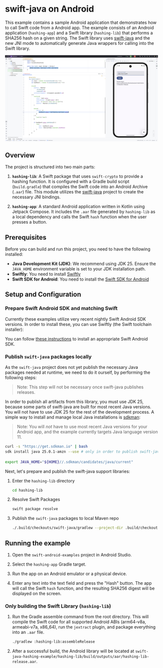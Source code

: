 # swift-java on Android

This example contains a sample Android application that demonstrates how to call Swift code from a Android app. 
The example consists of an Android application (`hashing-app`) and a Swift library (`hashing-lib`) that performs a SHA256 hash on a given string.
The Swift library uses [swift-java](https://github.com/swiftlang/swift-java) and the new JNI mode to automatically
generate Java wrappers for calling into the Swift library.

![IDE Screenshot](resources/ide.png)

## Overview

The project is structured into two main parts:

1.  **`hashing-lib`**: A Swift package that uses `swift-crypto` to provide a hashing function. It is configured with a Gradle build script (`build.gradle`) that compiles the Swift code into an Android Archive (`.aar`) file. This module utilizes the [swift-java](https://github.com/swiftlang/swift-java) project to create the necessary JNI bindings.

2.  **`hashing-app`**: A standard Android application written in Kotlin using Jetpack Compose. It includes the `.aar` file generated by `hashing-lib` as a local dependency and calls the Swift `hash` function when the user presses a button.

## Prerequisites

Before you can build and run this project, you need to have the following installed:

* **Java Development Kit (JDK)**: We recommend using JDK 25. Ensure the `JAVA_HOME` environment variable is set to your JDK installation path.
* **Swiftly**: You need to install [Swiftly](https://www.swift.org/install/)
* **Swift SDK for Android**: You need to install the [Swift SDK for Android](https://swift.org/install)

## Setup and Configuration

### Prepare Swift Android SDK and matching Swift

Currently these examples utilize very recent nightly Swift Android SDK versions. In order to install these, you can use Swiftly (the Swift toolchain installer):

You can follow [these instructions](https://github.com/swiftlang/swift-org-website/pull/985/files) to install an appropriate Swift Android SDK.

### Publish `swift-java` packages locally
As the `swift-java` project does not yet publish the necessary Java packages needed at runtime, we need to do it ourself, by performing the following steps:

> Note: This step will not be necessary once swift-java publishes releases.

In order to publish all artifacts from this library, you must use JDK 25, because some parts of swift-java are built for most recent Java versions. You will not have to use JDK 25 for the rest of the development process.
A simple way to install and manage local Java installations is [sdkman](https://sdkman.io):

> Note: You will _not_ have to use most recent Java versions for your Android app, and the example currently targets Java language version 11.

```bash
curl -s "https://get.sdkman.io" | bash
sdk install java 25.0.1-amzn --use # only in order to publish swift-java artifacts locally

export JAVA_HOME="${HOME}//.sdkman/candidates/java/current"
```

Next, let's prepare and publish the swift-java support libraries:

1.  Enter the `hashing-lib` directory
    ```bash
    cd hashing-lib
    ```
2.  Resolve Swift Packages
    ```bash
    swift package resolve
    ```
3. Publish the `swift-java` packages to local Maven repo
    ```bash
    ./.build/checkouts/swift-java/gradlew --project-dir .build/checkouts/swift-java :SwiftKitCore:publishToMavenLocal
    ```

## Running the example

1.  Open the `swift-android-examples` project in Android Studio.

2.  Select the `hashing-app` Gradle target.

3.  Run the app on an Android emulator or a physical device.

4.  Enter any text into the text field and press the "Hash" button. The app will call the Swift `hash` function, and the resulting SHA256 digest will be displayed on the screen.

### Only building the Swift Library (`hashing-lib`)

1.  Run the Gradle assemble command from the root directory. This will compile the Swift code for all supported Android ABIs (arm64-v8a, armeabi-v7a, x86_64), run the `jextract` plugin, and package everything into an `.aar` file.
    ```bash
    ./gradlew :hashing-lib:assembleRelease
    ```

3.  After a successful build, the Android library will be located at `swift-java-hashing-example/hashing-lib/build/outputs/aar/hashing-lib-release.aar`.
